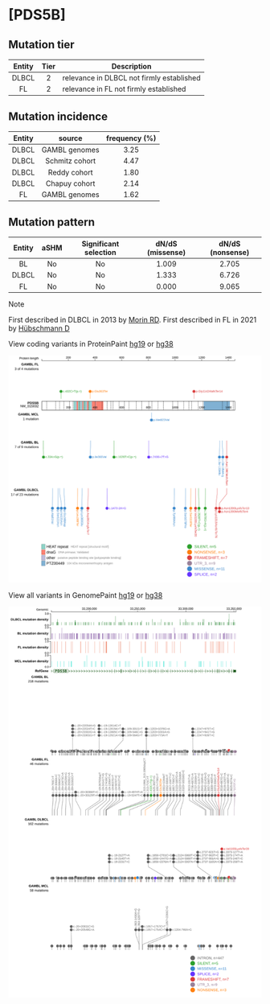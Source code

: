 # [PDS5B]

## Mutation tier

|Entity|Tier|Description                              |
|:------:|:----:|-----------------------------------------|
|DLBCL |2   |relevance in DLBCL not firmly established|
|FL    |2   |relevance in FL not firmly established   |
## Mutation incidence

|Entity|source        |frequency (%)|
|:------:|:--------------:|:-------------:|
|DLBCL |GAMBL genomes |3.25         |
|DLBCL |Schmitz cohort|4.47         |
|DLBCL |Reddy cohort  |1.80         |
|DLBCL |Chapuy cohort |2.14         |
|FL    |GAMBL genomes |1.62         |

## Mutation pattern

|Entity|aSHM|Significant selection|dN/dS (missense)|dN/dS (nonsense)|
|:------:|:----:|:---------------------:|:----------------:|:----------------:|
|BL    |No  |No                   |1.009           |2.705           |
|DLBCL |No  |No                   |1.333           |6.726           |
|FL    |No  |No                   |0.000           |9.065           |


> [!NOTE]
> First described in DLBCL in 2013 by [Morin RD](https://pubmed.ncbi.nlm.nih.gov/23699601). First described in FL in 2021 by [Hübschmann D](https://pubmed.ncbi.nlm.nih.gov/33953289)


View coding variants in ProteinPaint [hg19](https://www.bcgsc.ca/downloads/morinlab/GAMBL/test/genes/PDS5B_protein.html)  or [hg38](https://www.bcgsc.ca/downloads/morinlab/GAMBL/test/genes/PDS5B_protein_hg38.html)

![image](images/proteinpaint/PDS5B_NM_015032.svg)

View all variants in GenomePaint [hg19](https://www.bcgsc.ca/downloads/morinlab/GAMBL/test/genes/PDS5B.html)  or [hg38](https://www.bcgsc.ca/downloads/morinlab/GAMBL/test/genes/PDS5B_hg38.html)

![image](images/proteinpaint/PDS5B.svg)
